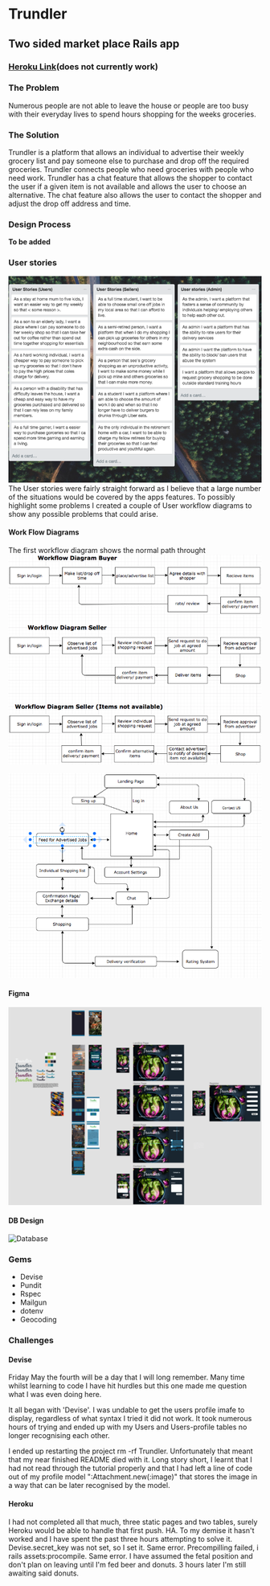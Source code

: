# Trundler
## Two sided market place Rails app

### [Heroku Link](https://ancient-citadel-81275.herokuapp.com/)(does not currently work)

### The Problem
Numerous people are not able to leave the house or people are too busy with their everyday lives to spend hours shopping for the weeks groceries.

### The Solution
Trundler is a platform that allows an individual to advertise their weekly grocery list and pay someone else to purchase and drop off the required groceries. Trundler connects people who need groceries with people who need work. Trundler has a chat feature that allows the shopper to contact the user if a given item is not available and allows the user to choose an alternative. The chat feature also allows the user to contact the shopper and adjust the drop off address and time.

### Design Process

**To be added**

### User stories
![Db](/app/assets/images/readme/Trello.png)
The User stories were fairly straight forward as I believe that a large number of the situations would be covered by the apps features. To possibly highlight some problems I created a couple of User workflow diagrams to show any possible problems that could arise.
<br>
#### Work Flow Diagrams
The first workflow diagram shows the normal path throught
![User workflow](/app/assets/images/readme/User-workflow.png)


![App Workflow](/app/assets/images/readme/App-workflow.png)

#### Figma
![Full Figma](/app/assets/images/readme/Figma-total.png)



#### DB Design
![Database](/apps/assets/images/readme/Database.png)


### Gems
- Devise
- Pundit
- Rspec
- Mailgun
- dotenv
- Geocoding

### Challenges
#### Devise
Friday May the fourth will be a day that I will long remember. Many time whilst learning to code I have hit hurdles but this one made me question what I was even doing here.

It all began with 'Devise'. I was undable to get the users profile imafe to display, regardless of what syntax I tried it did not work. It took numerous hours of trying and ended up with my Users and Users-profile tables no longer recognising each other.

I ended up restarting the project rm -rf Trundler. Unfortunately that meant that my near finished README died with it. Long story short, I learnt that I had not read through the tutorial properly and that I had left a line of code out of my profile model ":Attachment.new(:image)" that stores the image in a way that can be later recognised by the model.
#### Heroku
I had not completed all that much, three static pages and two tables, surely Heroku would be able to handle that first push. HA. To my demise it hasn't worked and I have spent the past three hours attempting to solve it. Devise.secret_key was not set, so I set it. Same error. Precompilling failed, i rails assets:procompile. Same error. I have assumed the fetal position and don't plan on leaving until I'm fed beer and donuts. 3 hours later I'm still awaiting said donuts.
